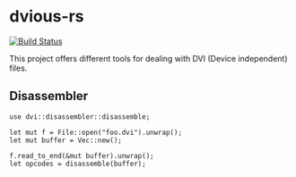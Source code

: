# dvious-rs

[![Build Status](https://travis-ci.org/Rentier/dvious-rs.svg?branch=master)](https://travis-ci.org/Rentier/dvious-rs)

This project offers different tools for dealing with DVI (Device independent) files.

## Disassembler

    use dvi::disassembler::disassemble;

    let mut f = File::open("foo.dvi").unwrap();
    let mut buffer = Vec::new();

    f.read_to_end(&mut buffer).unwrap();
    let opcodes = disassemble(buffer);